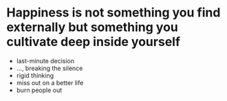 # Happiness is not something you find externally but something you cultivate deep inside yourself

* last-minute decision
* ..., breaking the silence
* rigid thinking
* miss out on a better life
* burn people out
